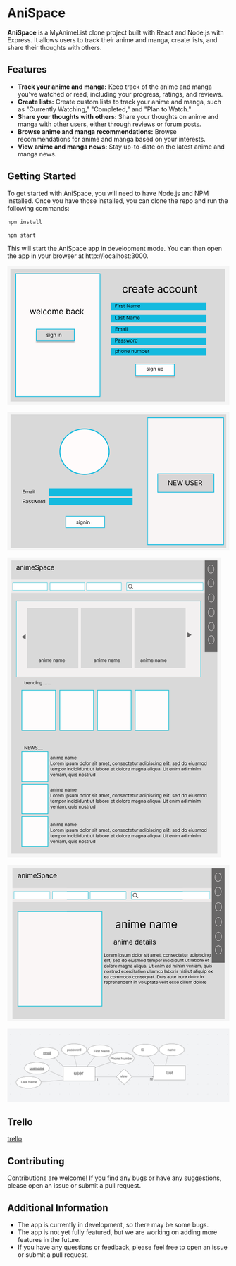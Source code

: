 # AniSpace
**AniSpace** is a MyAnimeList clone project built with React and Node.js with Express. It allows users to track their anime and manga, create lists, and share their thoughts with others.

## Features
* **Track your anime and manga:** Keep track of the anime and manga you've watched or read, including your progress, ratings, and reviews.
* **Create lists:** Create custom lists to track your anime and manga, such as "Currently Watching," "Completed," and "Plan to Watch."
* **Share your thoughts with others:** Share your thoughts on anime and manga with other users, either through reviews or forum posts.
* **Browse anime and manga recommendations:** Browse recommendations for anime and manga based on your interests.
* **View anime and manga news:** Stay up-to-date on the latest anime and manga news.


## Getting Started
To get started with AniSpace, you will need to have Node.js and NPM installed. Once you have those installed, you can clone the repo and run the following commands:

```
npm install
```

```
npm start
```
This will start the AniSpace app in development mode. You can then open the app in your browser at http://localhost:3000.


![signUp](./ReadMe/signup.png)

![login](./ReadMe/logIn.png)

![main](./ReadMe/main.png)

![animeDetails](./ReadMe/animedetails.png)

![ERD](./ReadMe/ERD.png)


## Trello

[trello](https://trello.com/b/HXxLjblQ/project-3)

## Contributing
Contributions are welcome! If you find any bugs or have any suggestions, please open an issue or submit a pull request.

## Additional Information
* The app is currently in development, so there may be some bugs.
* The app is not yet fully featured, but we are working on adding more features in the future.
* If you have any questions or feedback, please feel free to open an issue or submit a pull request.

